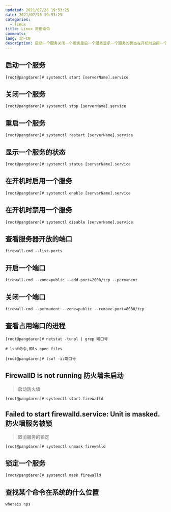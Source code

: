 ```yaml
---
updated: 2021/07/26 19:53:25
date: 2021/07/26 19:53:25
categories: 
  - linux
title: Linux 常用命令
comments: 
lang: zh-CN
description: 启动一个服务关闭一个服务重启一个服务显示一个服务的状态在开机时启用一个服务在开机时禁用一个服务查看服务器开放的端口开启一个端口关闭一个端口查看占用端口的进程FirewallD is not running 防火墙未启动启动防火墙Failed to start firewalld.service  Unit is masked. 防火墙服务被锁
---
```


## 启动一个服务

```
[root@pangdaren]# systemctl start [serverName].service
```

## 关闭一个服务

```
[root@pangdaren]# systemctl stop [serverName].service
```

## 重启一个服务

```
[root@pangdaren]# systemctl restart [serverName].service
```

## 显示一个服务的状态

```
[root@pangdaren]# systemctl status [serverName].service
```

## 在开机时启用一个服务

```
[root@pangdaren]# systemctl enable [serverName].service
```

## 在开机时禁用一个服务

```
[root@pangdaren]# systemctl disable [serverName].service
```

## 查看服务器开放的端口

```shell
firewall-cmd --list-ports
```

## 开启一个端口

```shell
firewall-cmd --zone=public --add-port=2000/tcp --permanent
```

## 关闭一个端口

```shell
firewall-cmd --permanent --zone=public --remove-port=8080/tcp
```

## 查看占用端口的进程

```
[root@pangdaren]# netstat -tunpl | grep 端口号
```
`# lsof命令,即ls open files`

```
[root@pangdaren]# lsof -i:端口号
```

## FirewallD is not running 防火墙未启动

> 启动防火墙

```
[root@pangdaren]# systemctl start firewalld
```

## Failed to start firewalld.service: Unit is masked. 防火墙服务被锁

> 取消服务的锁定

```
[root@pangdaren]# systemctl unmask firewalld
```

## 锁定一个服务

```
[root@pangdaren]# systemctl mask firewalld
```

## 查找某个命令在系统的什么位置

```shell
whereis nps
```



  
